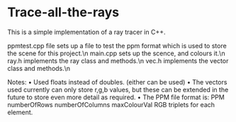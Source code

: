 # Trace-all-the-rays

This is a simple implementation of a ray tracer in C++. 

ppmtest.cpp file sets up a file to test the ppm format which is used to store the scene for this project.\n
main.cpp sets up the scence, and colours it.\n
ray.h implements the ray class and methods.\n
vec.h implements the vector class and methods.\n 

Notes:
• Used floats instead of doubles. (either can be used)
• The vectors used currently can only store r,g,b values, but these can be extended in the future to store even more detail as required.
• The PPM file format is:
PPM
numberOfRows numberOfColumns
maxColourVal
RGB triplets for each element. 
